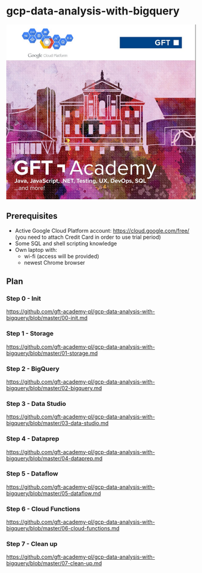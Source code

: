 # gcp-data-analysis-with-bigquery

![LOGO](https://raw.githubusercontent.com/gft-academy-pl/gcp-data-analysis-with-bigquery/master/assets/gft-academy.png)

## Prerequisites

* Active Google Cloud Platform account: https://cloud.google.com/free/ (you need to attach Credit Card in order to use trial period)
* Some SQL and shell scripting knowledge
* Own laptop with:
  * wi-fi (access will be provided)
  * newest Chrome browser

## Plan

### Step 0 - Init

https://github.com/gft-academy-pl/gcp-data-analysis-with-bigquery/blob/master/00-init.md

### Step 1 - Storage

https://github.com/gft-academy-pl/gcp-data-analysis-with-bigquery/blob/master/01-storage.md

### Step 2 - BigQuery

https://github.com/gft-academy-pl/gcp-data-analysis-with-bigquery/blob/master/02-bigquery.md

### Step 3 - Data Studio

https://github.com/gft-academy-pl/gcp-data-analysis-with-bigquery/blob/master/03-data-studio.md

### Step 4 - Dataprep

https://github.com/gft-academy-pl/gcp-data-analysis-with-bigquery/blob/master/04-dataprep.md

### Step 5 - Dataflow

https://github.com/gft-academy-pl/gcp-data-analysis-with-bigquery/blob/master/05-dataflow.md

### Step 6 - Cloud Functions

https://github.com/gft-academy-pl/gcp-data-analysis-with-bigquery/blob/master/06-cloud-functions.md

### Step 7 - Clean up

https://github.com/gft-academy-pl/gcp-data-analysis-with-bigquery/blob/master/07-clean-up.md
